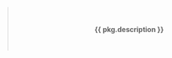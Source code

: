 > <br/><h4 align="center">**{{ pkg.description }}**</h4><br/>

<!--TERMINALIZER![{{ terminalizer_title }}]({{ repository.group.ansible_roles }}/{{ role_name }}/-/raw/master/.demo.gif)TERMINALIZER-->
